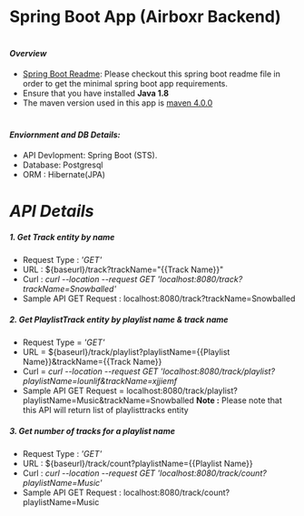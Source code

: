 # Spring Boot App (Airboxr Backend)
#

#### _Overview_

- [Spring Boot Readme](https://github.com/codecentric/springboot-sample-app/blob/master/README.md): Please  checkout this spring boot readme file in order to get the minimal spring boot app requirements.
- Ensure that you have installed **Java 1.8** 
- The maven version used in this app is [maven 4.0.0](https://maven.apache.org/xsd/maven-4.0.0.xsd)

#
#### _Enviornment and DB Details:_
- API Devlopment: Spring Boot (STS).
- Database: Postgresql
- ORM : Hibernate(JPA)

# _API Details_
##### 1. Get Track entity by name

- Request Type : *'GET'*
- URL : ${baseurl}/track?trackName="{{Track Name}}"
- Curl : *curl --location --request GET 'localhost:8080/track?trackName=Snowballed'*
- Sample API GET Request : localhost:8080/track?trackName=Snowballed


##### 2. Get PlaylistTrack entity by playlist name & track name

 - Request Type = *'GET'*
- URL = ${baseurl}/track/playlist?playlistName={{Playlist Name}}&trackName={{Track Name}}
- Curl = *curl --location --request GET 'localhost:8080/track/playlist?playlistName=lounlif&trackName=xjjiemf*
- Sample API GET Request = localhost:8080/track/playlist?playlistName=Music&trackName=Snowballed
**Note :** Please note that this API will return list of playlisttracks entity

##### 3. Get number of tracks for a playlist name

- Request Type : *'GET'*
- URL : ${baseurl}/track/count?playlistName={{Playlist Name}}
- Curl : *curl --location --request GET 'localhost:8080/track/count?playlistName=Music'*
- Sample API GET Request : localhost:8080/track/count?playlistName=Music